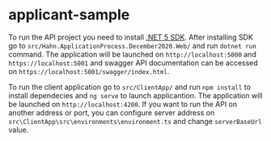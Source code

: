 # applicant-sample
To run the API project you need to install [.NET 5 SDK](https://dotnet.microsoft.com/download/dotnet/5.0). After installing SDK go to `src/Hahn.ApplicationProcess.December2020.Web/` and run `dotnet run` command. The application will be launched on `http://localhost:5000` and `https://localhost:5001` and swagger API documentation can be accessed on `https://localhost:5001/swagger/index.html`.

To run the client application go to `src/ClientApp/` and run `npm install` to install dependecies and `ng serve` to launch applicantion. The application will be launched on `http://localhost:4200`. If you want to run the API on another address or port, you can configure server address on `src\ClientApp\src\environments\environment.ts` and change `serverBaseUrl` value.
